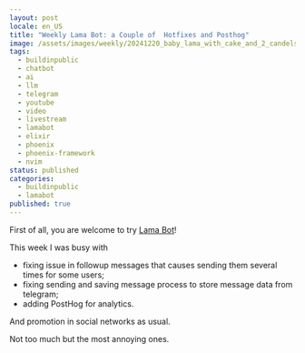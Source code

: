 ```yaml
---
layout: post
locale: en_US
title: "Weekly Lama Bot: a Couple of  Hotfixes and Posthog"
image: /assets/images/weekly/20241220_baby_lama_with_cake_and_2_candels.jpg
tags:
  - buildinpublic
  - chatbot
  - ai
  - llm
  - telegram
  - youtube
  - video
  - livestream
  - lamabot
  - elixir
  - phoenix
  - phoenix-framework
  - nvim
status: published
categories:
  - buildinpublic
  - lamabot
published: true
---
```

First of all, you are welcome to try [Lama Bot](https://t.me/compassion_lama_bot)!

This week I was busy with
- fixing issue in followup messages that causes sending them several times for some users;
- fixing sending and saving message process to store message data from telegram;
- adding PostHog for analytics.

And promotion in social networks as usual.

Not too much but the most annoying ones.

